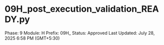# 09H_post_execution_validation_READY.py

Phase: 9
Module: H
Prefix: 09H_
Status: Approved
Last Updated: July 28, 2025 6:58 PM (GMT+5:30)
